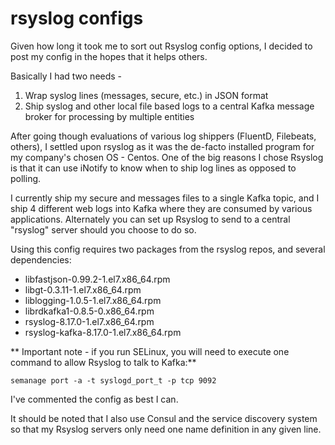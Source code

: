 # rsyslog configs
Given how long it took me to sort out Rsyslog config options, I decided to post my config in the hopes that it helps others.

Basically I had two needs -

1. Wrap syslog lines (messages, secure, etc.) in JSON format
2. Ship syslog and other local file based logs to a central Kafka message broker for processing by multiple entities
 
After going though evaluations of various log shippers (FluentD, Filebeats, others), I settled upon rsyslog as it was the de-facto installed program for my company's chosen OS - Centos.  One of the big reasons I chose Rsyslog is that it can use iNotify to know when to ship log lines as opposed to polling.

I currently ship my secure and messages files to a single Kafka topic, and I ship 4 different web logs into Kafka where they are consumed by various applications.  Alternately you can set up Rsyslog to send to a central "rsyslog" server should you choose to do so.

Using this config requires two packages from the rsyslog repos, and several dependencies:

  - libfastjson-0.99.2-1.el7.x86_64.rpm
  - libgt-0.3.11-1.el7.x86_64.rpm
  - liblogging-1.0.5-1.el7.x86_64.rpm
  - librdkafka1-0.8.5-0.x86_64.rpm
  - rsyslog-8.17.0-1.el7.x86_64.rpm
  - rsyslog-kafka-8.17.0-1.el7.x86_64.rpm
  
** Important note - if you run SELinux, you will need to execute one command to allow Rsyslog to talk to Kafka:**
```
semanage port -a -t syslogd_port_t -p tcp 9092
```

I've commented the config as best I can.

It should be noted that I also use Consul and the service discovery system so that my Rsyslog servers only need one name definition in any given line.
